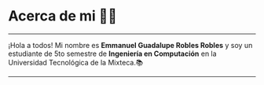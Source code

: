 # Acerca de mi 🧑‍💻
---

¡Hola a todos! Mi nombre es **Emmanuel Guadalupe Robles Robles** y soy un estudiante de 5to semestre de **Ingeniería en Computación** en la Universidad Tecnológica de la Mixteca.📚

---
